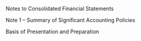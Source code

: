 Notes to Consolidated Financial Statements

Note 1 – Summary of Significant Accounting Policies

Basis of Presentation and Preparation